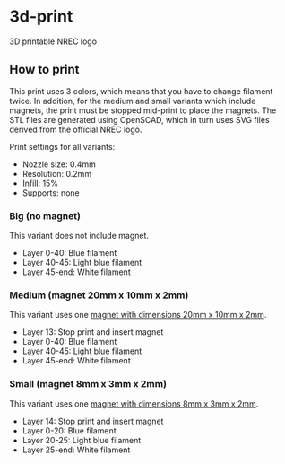 # 3d-print

3D printable NREC logo

## How to print

This print uses 3 colors, which means that you have to change filament
twice. In addition, for the medium and small variants which include
magnets, the print must be stopped mid-print to place the magnets. The
STL files are generated using OpenSCAD, which in turn uses SVG files
derived from the official NREC logo.

Print settings for all variants:

* Nozzle size: 0.4mm
* Resolution: 0.2mm
* Infill: 15%
* Supports: none

### Big (no magnet)

This variant does not include magnet.

* Layer 0-40: Blue filament
* Layer 40-45: Light blue filament
* Layer 45-end: White filament

### Medium (magnet 20mm x 10mm x 2mm)

This variant uses one [magnet with dimensions 20mm x 10mm x 2mm](https://www.banggood.com/20pcs-N50-20x10x2mm-Neodymium-Block-Magnet-Oblong-Super-Strong-Rare-Earth-Magnets-p-1244806.html).

* Layer 13: Stop print and insert magnet
* Layer 0-40: Blue filament
* Layer 40-45: Light blue filament
* Layer 45-end: White filament

### Small (magnet 8mm x 3mm x 2mm)

This variant uses one [magnet with dimensions 8mm x 3mm x 2mm](https://www.banggood.com/50pcs-N35-Strong-Block-Magnets-8mmx3mmx2mm-Rare-Earth-Neodymium-p-963836.html).

* Layer 14: Stop print and insert magnet
* Layer 0-20: Blue filament
* Layer 20-25: Light blue filament
* Layer 25-end: White filament

